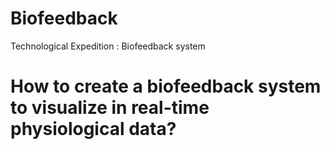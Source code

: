 # Biofeedback
Technological Expedition : Biofeedback system  

# How to create a biofeedback system to visualize in real-time physiological data?


